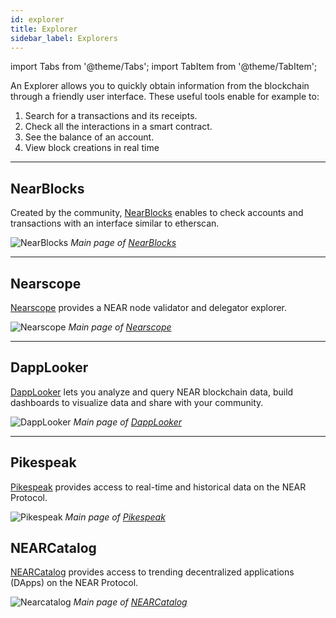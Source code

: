 ```yaml
---
id: explorer
title: Explorer
sidebar_label: Explorers
---
```


import Tabs from '@theme/Tabs';
import TabItem from '@theme/TabItem';

An Explorer allows you to quickly obtain information from the blockchain through a friendly user interface. These useful tools enable for example to:

1. Search for a transactions and its receipts.
2. Check all the interactions in a smart contract.
3. See the balance of an account.
4. View block creations in real time

---

## NearBlocks

Created by the community, [NearBlocks](https://nearblocks.io/) enables to check accounts and transactions with an interface similar to etherscan.

![NearBlocks](/docs/assets/explorers/nearblocks.png) *Main page of [NearBlocks](https://nearblocks.io/)*

<hr className="subsection" />

## Nearscope

[Nearscope](https://nearscope.net/) provides a NEAR node validator and delegator explorer.

![Nearscope](/docs/assets/explorers/nearscope.png) *Main page of [Nearscope](https://nearscope.net/)*

<hr className="subsection" />

## DappLooker

[DappLooker](https://dapplooker.com/) lets you analyze and query NEAR blockchain data, build dashboards to visualize data and share with your community.

![DappLooker](/docs/assets/explorers/dapplooker.png) *Main page of [DappLooker](https://dapplooker.com/)*


<hr className="subsection" />

## Pikespeak

[Pikespeak](https://pikespeak.ai/) provides access to real-time and historical data on the NEAR Protocol.

![Pikespeak](/docs/assets/explorers/pikespeak.png) *Main page of [Pikespeak](https://pikespeak.ai/)*

## NEARCatalog

[NEARCatalog](https://dev.near.org/applications) provides access to trending decentralized applications (DApps) on the NEAR Protocol.


![Nearcatalog](/docs/assets/explorers/nearcatalog.png) *Main page of [NEARCatalog](https://dev.near.org/applications)*
